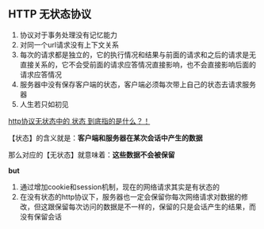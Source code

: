 ## HTTP 无状态协议

1. 协议对于事务处理没有记忆能力
2. 对同一个url请求没有上下文关系
3. 每次的请求都是独立的，它的执行情况和结果与前面的请求和之后的请求是无直接关系的，它不会受前面的请求应答情况直接影响，也不会直接影响后面的请求应答情况
4. 服务器中没有保存客户端的状态，客户端必须每次带上自己的状态去请求服务器
5. 人生若只如初见

[http协议无状态中的 状态 到底指的是什么？！](http://www.cnblogs.com/bellkosmos/p/5237146.html)

【状态】的含义就是：**客户端和服务器在某次会话中产生的数据**

那么对应的【无状态】就意味着：**这些数据不会被保留**

**but**

1. 通过增加cookie和session机制，现在的网络请求其实是有状态的
2. 在没有状态的http协议下，服务器也一定会保留你每次网络请求对数据的修改，但这跟保留每次访问的数据是不一样的，保留的只是会话产生的结果，而没有保留会话
